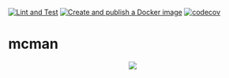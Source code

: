 [![Lint and Test](https://github.com/doppiolab/mcman/actions/workflows/lint-and-test.yml/badge.svg)](https://github.com/doppiolab/mcman/actions/workflows/lint-and-test.yml)
[![Create and publish a Docker image](https://github.com/doppiolab/mcman/actions/workflows/publish-docker.yml/badge.svg)](https://github.com/doppiolab/mcman/actions/workflows/publish-docker.yml)
[![codecov](https://codecov.io/gh/doppiolab/mcman/branch/main/graph/badge.svg?token=BAYOLNV6XI)](https://codecov.io/gh/doppiolab/mcman)

# mcman

<p align='center'>
    <img src='https://raw.githubusercontent.com/doppiolab/mcman/main/static/favicon.ico'>
</p>

